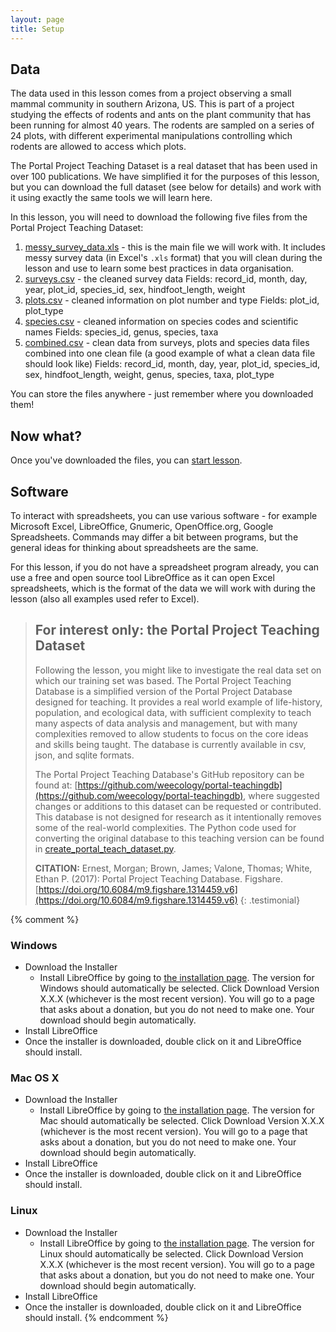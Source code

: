 ```yaml
---
layout: page
title: Setup
---
```


## Data
The data used in this lesson comes from a project observing a small mammal community in southern
Arizona, US. This is part of a project studying the effects of rodents and ants on the plant
community that has been running for almost 40 years. The rodents are sampled on a series of 24 plots,
with different experimental manipulations controlling which rodents are allowed to access which plots.

The Portal Project Teaching Dataset is a real dataset that has been used in over 100 publications. We have simplified it
for the purposes of this lesson, but you can download the full dataset (see below for details) and work with it
using exactly the same tools we will learn here.

In this lesson, you will need to download the following five files from the Portal Project Teaching Dataset:

1.  [messy_survey_data.xls](/data/messy_survey_data.xls) - this is the main file we will work with. It includes messy
survey data (in Excel's `.xls` format) that you will clean during the lesson and use to learn some best practices in
data organisation.
1. [surveys.csv](https://ndownloader.figshare.com/files/2292172) - the cleaned survey data
    Fields: record_id, month, day, year, plot_id, species_id, sex, hindfoot_length, weight
1. [plots.csv](https://ndownloader.figshare.com/files/3299474) - cleaned information on plot number and type
    Fields: plot_id, plot_type
1. [species.csv](https://ndownloader.figshare.com/files/3299483) - cleaned information on species codes and scientific names
    Fields: species_id, genus, species, taxa
1. [combined.csv](https://ndownloader.figshare.com/files/10717186) - clean data from surveys, plots and species data
files combined into one clean file (a good example of what a clean data file should look like)
Fields: record_id, month, day, year, plot_id, species_id, sex, hindfoot_length, weight, genus, species, taxa, plot_type

You can store the files anywhere - just remember where you downloaded them!

## Now what?

Once you've downloaded the files, you can [start lesson](https://southampton-rsg.github.io/spreadsheets-data-organisation-and-management/00-intro/index.html).

## Software

To interact with spreadsheets, you can use various software - for example Microsoft Excel,
LibreOffice, Gnumeric, OpenOffice.org, Google Spreadsheets. Commands may differ a bit between programs,
but the general ideas for thinking about spreadsheets are the same.

For this lesson, if you do not have a spreadsheet program already, you can use a free and open source tool LibreOffice
as it can open Excel spreadsheets, which is the format of the data we will work with during the lesson
(also all examples used refer to Excel).

> ## For interest only: the Portal Project Teaching Dataset
> Following the lesson, you might like to investigate the real data set on which our training set was based.
> The Portal Project Teaching Database is a simplified version of the
> Portal Project Database designed for teaching. It provides a real world
>example of life-history, population, and ecological data, with sufficient complexity to teach many aspects of data
>analysis and management, but with many complexities removed to allow students to focus on the core ideas and skills
>being taught. The database is currently available in csv, json, and sqlite formats.
>
> The Portal Project Teaching Database's GitHub repository can be found at:
>[https://github.com/weecology/portal-teachingdb](https://github.com/weecology/portal-teachingdb),
> where suggested changes or additions to this dataset can be requested or contributed.
> This database is not designed for research as it intentionally removes some of the real-world complexities. The Python code used for converting the original database to this teaching version can be found in [create_portal_teach_dataset.py](https://github.com/weecology/portal-teachingdb/blob/master/create_portal_teaching_dataset.py).
>
> **CITATION:** Ernest, Morgan; Brown, James; Valone, Thomas; White, Ethan P. (2017): Portal Project Teaching Database. Figshare. [https://doi.org/10.6084/m9.figshare.1314459.v6](https://doi.org/10.6084/m9.figshare.1314459.v6)
{: .testimonial}


{% comment %}
### Windows

- Download the Installer
  - Install LibreOffice by going to [the installation page](https://www.libreoffice.org/download/libreoffice-fresh/). The version for Windows should automatically be selected. Click Download Version X.X.X (whichever is the most recent version). You will go to a page that asks about a donation, but you do not need to make one. Your download should begin automatically.
- Install LibreOffice
- Once the installer is downloaded, double click on it and LibreOffice should install.

### Mac OS X

- Download the Installer
  - Install LibreOffice by going to [the installation page](https://www.libreoffice.org/download/libreoffice-fresh/). The version for Mac should automatically be selected. Click Download Version X.X.X (whichever is the most recent version). You will go to a page that asks about a donation, but you do not need to make one. Your download should begin automatically.
- Install LibreOffice
- Once the installer is downloaded, double click on it and LibreOffice should install.

### Linux

- Download the Installer
  - Install LibreOffice by going to [the installation page](https://www.libreoffice.org/download/libreoffice-fresh/). The version for Linux should automatically be selected. Click Download Version X.X.X (whichever is the most recent version). You will go to a page that asks about a donation, but you do not need to make one. Your download should begin automatically.
- Install LibreOffice
- Once the installer is downloaded, double click on it and LibreOffice should install.
{% endcomment %}
